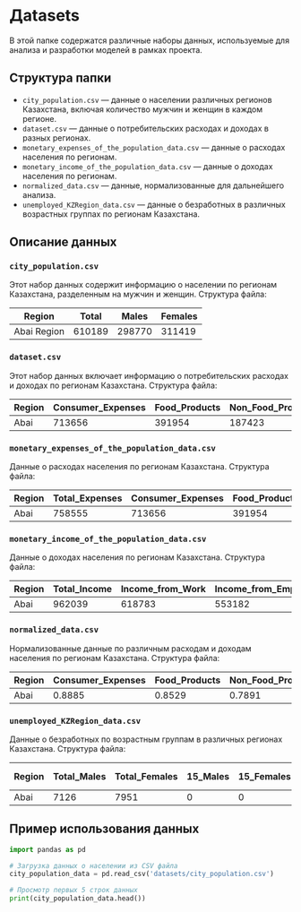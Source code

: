# Дatasets

В этой папке содержатся различные наборы данных, используемые для анализа и разработки моделей в рамках проекта.

## Структура папки

- `city_population.csv` — данные о населении различных регионов Казахстана, включая количество мужчин и женщин в каждом регионе.
- `dataset.csv` — данные о потребительских расходах и доходах в разных регионах.
- `monetary_expenses_of_the_population_data.csv` — данные о расходах населения по регионам.
- `monetary_income_of_the_population_data.csv` — данные о доходах населения по регионам.
- `normalized_data.csv` — данные, нормализованные для дальнейшего анализа.
- `unemployed_KZRegion_data.csv` — данные о безработных в различных возрастных группах по регионам Казахстана.

## Описание данных

### `city_population.csv`
Этот набор данных содержит информацию о населении по регионам Казахстана, разделенным на мужчин и женщин. Структура файла:

| Region         | Total   | Males   | Females |
|----------------|---------|---------|---------|
| Abai Region    | 610189  | 298770  | 311419  |
  
### `dataset.csv`
Этот набор данных включает информацию о потребительских расходах и доходах по регионам Казахстана. Структура файла:

| Region   | Consumer_Expenses | Food_Products | Non_Food_Products | Paid_Services | Material_Aid | Taxes | Debt_Payment | Income_from_Work | Income_from_Employment | Income_from_Entrepreneurship | Pensions | Benefits | Unemployment_Rate |
|----------|-------------------|---------------|-------------------|----------------|--------------|-------|--------------|------------------|------------------------|---------------------------|----------|----------|-------------------|
| Abai     | 713656            | 391954        | 187423            | 134279         | 6477         | 1723  | 36699        | 618783           | 553182                | 65601                     | 236623   | 37258    | 0.0247            |

### `monetary_expenses_of_the_population_data.csv`
Данные о расходах населения по регионам Казахстана. Структура файла:

| Region   | Total_Expenses | Consumer_Expenses | Food_Products | Non_Food_Products | Paid_Services | Material_Aid | Taxes | Debt_Payment |
|----------|----------------|-------------------|---------------|-------------------|----------------|--------------|-------|--------------|
| Abai     | 758555         | 713656            | 391954        | 187423            | 134279         | 6477         | 1723  | 36699        |

### `monetary_income_of_the_population_data.csv`
Данные о доходах населения по регионам Казахстана. Структура файла:

| Region   | Total_Income | Income_from_Work | Income_from_Employment | Income_from_Entrepreneurship | Pensions | Benefits | Housing_Aid | Scholarship | Material_Aid | Property_Income | Other_Income |
|----------|--------------|------------------|------------------------|-----------------------------|----------|----------|-------------|-------------|--------------|-----------------|--------------|
| Abai     | 962039       | 618783           | 553182                 | 65601                       | 236623   | 37258    | 85          | 13897       | 41768        | 13625           | 13625        |

### `normalized_data.csv`
Нормализованные данные по различным расходам и доходам населения по регионам Казахстана. Структура файла:

| Region   | Consumer_Expenses | Food_Products | Non_Food_Products | Paid_Services | Material_Aid | Taxes | Debt_Payment | Income_from_Work | Income_from_Employment | Income_from_Entrepreneurship | Pensions | Benefits | Unemployment_Rate |
|----------|-------------------|---------------|-------------------|----------------|--------------|-------|--------------|------------------|------------------------|---------------------------|----------|----------|-------------------|
| Abai     | 0.8885            | 0.8529        | 0.7891            | 0.7744         | 0.9293       | 0.3849 | 0.7818       | 0.2770           | 0.4010                | 0.2017                    | 0.5897   | 0.4382   | 1.0               |

### `unemployed_KZRegion_data.csv`
Данные о безработных по возрастным группам в различных регионах Казахстана. Структура файла:

| Region   | Total_Males | Total_Females | 15_Males | 15_Females | 16-24_Males | 16-24_Females | 25-28_Males | 25-28_Females | ... |
|----------|-------------|---------------|----------|------------|-------------|---------------|-------------|---------------|-----|
| Abai     | 7126        | 7951          | 0        | 0          | 876         | 959           | 224         | 326           | ... |

## Пример использования данных

```python
import pandas as pd

# Загрузка данных о населении из CSV файла
city_population_data = pd.read_csv('datasets/city_population.csv')

# Просмотр первых 5 строк данных
print(city_population_data.head())

